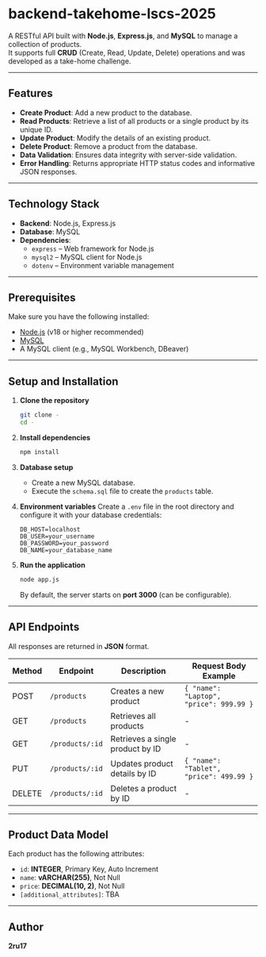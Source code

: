 # backend-takehome-lscs-2025

A RESTful API built with **Node.js**, **Express.js**, and **MySQL** to manage a collection of products.  
It supports full **CRUD** (Create, Read, Update, Delete) operations and was developed as a take-home challenge.

---

## Features

- **Create Product**: Add a new product to the database.  
- **Read Products**: Retrieve a list of all products or a single product by its unique ID.  
- **Update Product**: Modify the details of an existing product.  
- **Delete Product**: Remove a product from the database.  
- **Data Validation**: Ensures data integrity with server-side validation.  
- **Error Handling**: Returns appropriate HTTP status codes and informative JSON responses.  

---

## Technology Stack

- **Backend**: Node.js, Express.js  
- **Database**: MySQL  
- **Dependencies**:  
  - `express` – Web framework for Node.js  
  - `mysql2` – MySQL client for Node.js  
  - `dotenv` – Environment variable management  

---

## Prerequisites

Make sure you have the following installed:

- [Node.js](https://nodejs.org/) (v18 or higher recommended)  
- [MySQL](https://www.mysql.com/)  
- A MySQL client (e.g., MySQL Workbench, DBeaver)  

---

## Setup and Installation

1. **Clone the repository**
   ```bash
   git clone -
   cd -

2. **Install dependencies**

   ```bash
   npm install
   ```

3. **Database setup**

   * Create a new MySQL database.
   * Execute the `schema.sql` file to create the `products` table.

4. **Environment variables**
   Create a `.env` file in the root directory and configure it with your database credentials:

   ```env
   DB_HOST=localhost
   DB_USER=your_username
   DB_PASSWORD=your_password
   DB_NAME=your_database_name
   ```

5. **Run the application**

   ```bash
   node app.js
   ```

   By default, the server starts on **port 3000** (can be configurable).

---

## API Endpoints

All responses are returned in **JSON** format.

| Method | Endpoint        | Description                      | Request Body Example                    |
| ------ | --------------- | -------------------------------- | --------------------------------------- |
| POST   | `/products`     | Creates a new product            | `{ "name": "Laptop", "price": 999.99 }` |
| GET    | `/products`     | Retrieves all products           | -                                    |
| GET    | `/products/:id` | Retrieves a single product by ID | -                                    |
| PUT    | `/products/:id` | Updates product details by ID    | `{ "name": "Tablet", "price": 499.99 }` |
| DELETE | `/products/:id` | Deletes a product by ID          | -                                    |

---

## Product Data Model

Each product has the following attributes:

* `id`: **INTEGER**, Primary Key, Auto Increment
* `name`: **vARCHAR(255)**, Not Null
* `price`: **DECIMAL(10, 2)**, Not Null
* `[additional_attributes]`: TBA

---

## Author

**2ru17**
